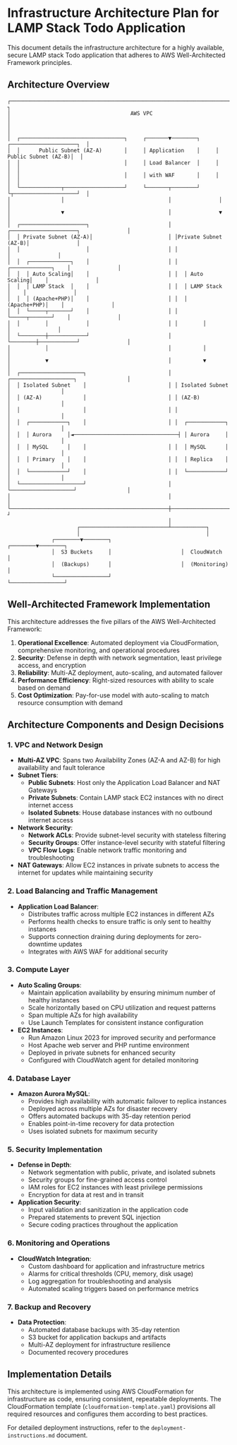 # Infrastructure Architecture Plan for LAMP Stack Todo Application

This document details the infrastructure architecture for a highly available, secure LAMP stack Todo application that adheres to AWS Well-Architected Framework principles.

## Architecture Overview

```
┌─────────────────────────────────────────────────────────────────────────────────────────-┐
│                                      AWS VPC                                             │
│                                                                                          │
│  ┌─────────────────────────────────┐     ┌───────▼────────┐     ┌─────────────────────┐  │
│  │      Public Subnet (AZ-A)       │     │ Application    │     │ Public Subnet (AZ-B)│  │
│  │                                 │     │ Load Balancer  │     │                     │  │
│  │                                 │     │ with WAF       │     │                     │  │
│  └─────────────┬───────────────────┘     └───────┬────────┘     └┬────────────────────┘  │
│                │                                 │               │                       │
│                ▼                                 │               ▼                       │
│  ┌─────────────────────┐                         │ ┌─────────────────────┐               │
│  │ Private Subnet (AZ-A)│                        │ │Private Subnet (AZ-B)│               │
│  │                     │                         │ │                     │               │
│  │  ┌─────────────┐    │                         │ │  ┌─────────────┐    │               │
│  │  │ Auto Scaling│    │                         │ │  │ Auto Scaling│    │               │
│  │  │ LAMP Stack  │    │                         │ │  │ LAMP Stack  │    │               │
│  │  │ (Apache+PHP)│    │                         │ │  │ (Apache+PHP)│    │               │ 
│  │  └─────┬───────┘    │                         │ │  └─────┬───────┘    │               │
│  │        │            │                         │ │        │            │               │
│  └────────┼────────────┘                         │ └────────┼────────────┘               │ 
│           │                                      │          │                            │
│           ▼                                      │          ▼                            │
│  ┌────────────────────┐                          │ ┌────────────────────┐                │
│  │ Isolated Subnet    │                          │ │ Isolated Subnet    │                │
│  │ (AZ-A)             │                          │ │ (AZ-B)             │                │
│  │                    │                          │ │                    │                │
│  │  ┌────────────┐    │                          │ │  ┌────────────┐    │                │
│  │  │ Aurora     │◄─────────────────────────────────┤ │ Aurora     │    │                │
│  │  │ MySQL      │    │                          │ │  │ MySQL      │    │                │
│  │  │ Primary    │    │                          │ │  │ Replica    │    │                │
│  │  └────────────┘    │                          │ │  └────────────┘    │                │
│  └────────────────────┘                          │ └────────────────────┘                │
│                                                  │                                       │
└──────────────────────────────────────────────────┼──────────────────────────────────────-┘
                                                   │
                      ┌────────────────────────────┴───────────┐
                      │                                        │
              ┌────────▼────────┐                      ┌────────▼────────┐
              │  S3 Buckets     │                      │  CloudWatch     │
              │  (Backups)      │                      │  (Monitoring)   │
              └─────────────────┘                      └─────────────────┘
```

## Well-Architected Framework Implementation

This architecture addresses the five pillars of the AWS Well-Architected Framework:

1. **Operational Excellence**: Automated deployment via CloudFormation, comprehensive monitoring, and operational procedures
2. **Security**: Defense in depth with network segmentation, least privilege access, and encryption
3. **Reliability**: Multi-AZ deployment, auto-scaling, and automated failover
4. **Performance Efficiency**: Right-sized resources with ability to scale based on demand
5. **Cost Optimization**: Pay-for-use model with auto-scaling to match resource consumption with demand

## Architecture Components and Design Decisions

### 1. VPC and Network Design
- **Multi-AZ VPC**: Spans two Availability Zones (AZ-A and AZ-B) for high availability and fault tolerance
- **Subnet Tiers**:
  - **Public Subnets**: Host only the Application Load Balancer and NAT Gateways
  - **Private Subnets**: Contain LAMP stack EC2 instances with no direct internet access
  - **Isolated Subnets**: House database instances with no outbound internet access
- **Network Security**:
  - **Network ACLs**: Provide subnet-level security with stateless filtering
  - **Security Groups**: Offer instance-level security with stateful filtering
  - **VPC Flow Logs**: Enable network traffic monitoring and troubleshooting
- **NAT Gateways**: Allow EC2 instances in private subnets to access the internet for updates while maintaining security

### 2. Load Balancing and Traffic Management
- **Application Load Balancer**:
  - Distributes traffic across multiple EC2 instances in different AZs
  - Performs health checks to ensure traffic is only sent to healthy instances
  - Supports connection draining during deployments for zero-downtime updates
  - Integrates with AWS WAF for additional security

### 3. Compute Layer
- **Auto Scaling Groups**:
  - Maintain application availability by ensuring minimum number of healthy instances
  - Scale horizontally based on CPU utilization and request patterns
  - Span multiple AZs for high availability
  - Use Launch Templates for consistent instance configuration
- **EC2 Instances**:
  - Run Amazon Linux 2023 for improved security and performance
  - Host Apache web server and PHP runtime environment
  - Deployed in private subnets for enhanced security
  - Configured with CloudWatch agent for detailed monitoring

### 4. Database Layer
- **Amazon Aurora MySQL**:
  - Provides high availability with automatic failover to replica instances
  - Deployed across multiple AZs for disaster recovery
  - Offers automated backups with 35-day retention period
  - Enables point-in-time recovery for data protection
  - Uses isolated subnets for maximum security

### 5. Security Implementation
- **Defense in Depth**:
  - Network segmentation with public, private, and isolated subnets
  - Security groups for fine-grained access control
  - IAM roles for EC2 instances with least privilege permissions
  - Encryption for data at rest and in transit
- **Application Security**:
  - Input validation and sanitization in the application code
  - Prepared statements to prevent SQL injection
  - Secure coding practices throughout the application

### 6. Monitoring and Operations
- **CloudWatch Integration**:
  - Custom dashboard for application and infrastructure metrics
  - Alarms for critical thresholds (CPU, memory, disk usage)
  - Log aggregation for troubleshooting and analysis
  - Automated scaling triggers based on performance metrics

### 7. Backup and Recovery
- **Data Protection**:
  - Automated database backups with 35-day retention
  - S3 bucket for application backups and artifacts
  - Multi-AZ deployment for infrastructure resilience
  - Documented recovery procedures

## Implementation Details

This architecture is implemented using AWS CloudFormation for infrastructure as code, ensuring consistent, repeatable deployments. The CloudFormation template (`cloudformation-template.yaml`) provisions all required resources and configures them according to best practices.

For detailed deployment instructions, refer to the `deployment-instructions.md` document.
